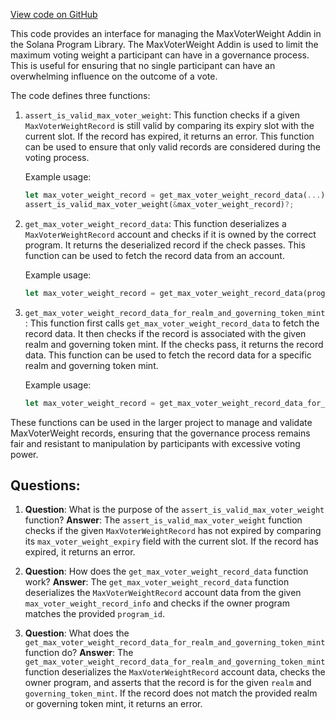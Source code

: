 [View code on GitHub](https://github.com/solana-labs/solana-program-library/governance/program/src/addins/max_voter_weight.rs)

This code provides an interface for managing the MaxVoterWeight Addin in the Solana Program Library. The MaxVoterWeight Addin is used to limit the maximum voting weight a participant can have in a governance process. This is useful for ensuring that no single participant can have an overwhelming influence on the outcome of a vote.

The code defines three functions:

1. `assert_is_valid_max_voter_weight`: This function checks if a given `MaxVoterWeightRecord` is still valid by comparing its expiry slot with the current slot. If the record has expired, it returns an error. This function can be used to ensure that only valid records are considered during the voting process.

   Example usage:

   ```rust
   let max_voter_weight_record = get_max_voter_weight_record_data(...)?;
   assert_is_valid_max_voter_weight(&max_voter_weight_record)?;
   ```

2. `get_max_voter_weight_record_data`: This function deserializes a `MaxVoterWeightRecord` account and checks if it is owned by the correct program. It returns the deserialized record if the check passes. This function can be used to fetch the record data from an account.

   Example usage:

   ```rust
   let max_voter_weight_record = get_max_voter_weight_record_data(program_id, max_voter_weight_record_info)?;
   ```

3. `get_max_voter_weight_record_data_for_realm_and_governing_token_mint`: This function first calls `get_max_voter_weight_record_data` to fetch the record data. It then checks if the record is associated with the given realm and governing token mint. If the checks pass, it returns the record data. This function can be used to fetch the record data for a specific realm and governing token mint.

   Example usage:

   ```rust
   let max_voter_weight_record = get_max_voter_weight_record_data_for_realm_and_governing_token_mint(program_id, max_voter_weight_record_info, realm, governing_token_mint)?;
   ```

These functions can be used in the larger project to manage and validate MaxVoterWeight records, ensuring that the governance process remains fair and resistant to manipulation by participants with excessive voting power.
## Questions: 
 1. **Question**: What is the purpose of the `assert_is_valid_max_voter_weight` function?
   **Answer**: The `assert_is_valid_max_voter_weight` function checks if the given `MaxVoterWeightRecord` has not expired by comparing its `max_voter_weight_expiry` field with the current slot. If the record has expired, it returns an error.

2. **Question**: How does the `get_max_voter_weight_record_data` function work?
   **Answer**: The `get_max_voter_weight_record_data` function deserializes the `MaxVoterWeightRecord` account data from the given `max_voter_weight_record_info` and checks if the owner program matches the provided `program_id`.

3. **Question**: What does the `get_max_voter_weight_record_data_for_realm_and_governing_token_mint` function do?
   **Answer**: The `get_max_voter_weight_record_data_for_realm_and_governing_token_mint` function deserializes the `MaxVoterWeightRecord` account data, checks the owner program, and asserts that the record is for the given `realm` and `governing_token_mint`. If the record does not match the provided realm or governing token mint, it returns an error.